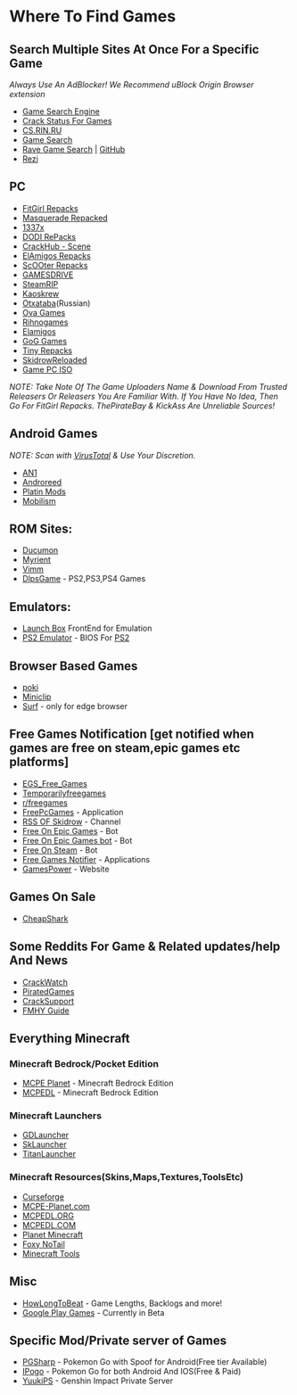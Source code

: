 # Where To Find Games

## Search Multiple Sites At Once For a Specific Game

_Always Use An AdBlocker! We Recommend uBlock Origin Browser extension_

-  [Game Search Engine](https://cse.google.com/cse?cx=006516753008110874046:cbjowp5sdqg)
-  [Crack Status For Games](https://crackwatch.com/)
-  [CS.RIN.RU](https://cs.rin.ru/forum/)
-  [Game Search](https://idleendeavor.github.io/gamesearch/)
-  [Rave Game Search](https://ravegamesearch.pages.dev/) | [GitHub](https://github.com/IdleEndeavor/gamesearch)
-  [Rezi](https://rezi.one/)

## PC

-  [FitGirl Repacks](https://fitgirl-repacks.site/)
-  [Masquerade Repacked](https://masquerade.site/)
-  [1337x](https://1337x.to/)
-  [DODI RePacks](http://dodi-repacks.site/)
-  [CrackHub - Scene](https://scene.crackhub.site/)
-  [ElAmigos Repacks](https://elamigos.site/)
-  [ScOOter Repacks](https://scooter-repacks.site/)
-  [GAMESDRIVE](https://gamesdrive.net/)
-  [SteamRIP](https://steamrip.com/)
-  [Kaoskrew](https://kaoskrew.org)
-  [Otxataba](https://otxataba.net)(Russian)
-  [Ova Games](https://ovagames.com)
-  [Rihnogames](https://rihnogames.com)
-  [Elamigos](https://elamigos.site)
-  [GoG Games](https://gog-games.com)
-  [Tiny Repacks](https://tiny-repacks.win)
-  [SkidrowReloaded](https://www.skidrowreloaded.com/)
-  [Game PC ISO](https://gamepciso.net/)


_NOTE: Take Note Of The Game Uploaders Name & Download From Trusted Releasers Or Releasers You Are Familiar With. If You Have No Idea, Then Go For FitGirl Repacks. ThePirateBay & KickAss Are Unreliable Sources!_

## Android Games

_NOTE: Scan with [VirusTotal](https://VirusTotal.com) & Use Your Discretion._

-  [AN1](https://an1.com/)
-  [Androreed](https://www.androeed.ru/)
-  [Platin Mods](https://platinmods.com/)
-  [Mobilism](https://forum.mobilism.org/)

## ROM Sites:
-  [Ducumon](https://ducumon.me/)
-  [Myrient](https://myrient.erista.me/)
-  [Vimm](https://vimm.net/)
-  [DlpsGame](https://dlpsgame.com/home/) -  PS2,PS3,PS4 Games

## Emulators:
-  [Launch Box](https://www.launchbox-app.com/) FrontEnd for Emulation
-  [PS2 Emulator](https://play.google.com/store/apps/details?id=xyz.aethersx2.android) - BIOS For [PS2](https://www.retrostic.com/bios)

## Browser Based Games

-  [poki](http://poki.com)
-  [Miniclip](http://miniclip.com/)
-  [Surf](edge://surf/) - only for edge browser

## Free Games Notification [get notified when games are free on steam,epic games etc platforms]

-  [EGS_Free_Games](https://t.me/EGS_Free_Games)
-  [Temporarilyfreegames](https://t.me/temporarilyfreegames)
-  [r/freegames](https://www.reddit.com/r/freegames)
-  [FreePcGames](https://play.google.com/store/apps/details?id=de.thegolem.freepcgames) - Application
-  [RSS OF Skidrow](https://t.me/LLPFDF) - Channel
-  [Free On Epic Games](https://t.me/FreeOnEpicGamesBot/) - Bot
-  [Free On Epic Games bot](https://t.me/egsnotifier_bot/) - Bot
-  [Free On Steam](https://t.me/FreeSteamOffers_Bot) - Bot
-  [Free Games Notifier](https://play.google.com/store/apps/details?id=com.arioch.efgr) - Applications
-  [GamesPower](https://www.gamerpower.com/) - Website

## Games On Sale

- [CheapShark](https://www.cheapshark.com/)

## Some Reddits For Game & Related updates/help And News

-  [CrackWatch](https://reddit.com/r/CrackWatch)
-  [PiratedGames](https://reddit.com/r/PiratedGames)
-  [CrackSupport](https://reddit.com/r/CrackSupport)
-  [FMHY Guide](https://reddit.com/r/FREEMEDIAHECKYEAH/w/games)

## Everything Minecraft

### Minecraft Bedrock/Pocket Edition
-  [MCPE Planet](https://mcpe-planet.com/) - Minecraft Bedrock Edition
-  [MCPEDL](https://mcpedl.org/downloading/) - Minecraft Bedrock Edition


### Minecraft Launchers

-  [GDLauncher](https://gdlauncher.com/)
-  [SkLauncher](https://skmedix.pl/)
-  [TitanLauncher](https://titan.mythicmc.org/)


### Minecraft Resources(Skins,Maps,Textures,ToolsEtc)

-  [Curseforge](curseforge.com/minecraft)
-  [MCPE-Planet.com](mcpe-planet.com)
-  [MCPEDL.ORG](mcpedl.org)
-  [MCPEDL.COM](mcpedl.com)
-  [Planet Minecraft](planetminecraft.com)
-  [Foxy NoTail](https://foxynotail.com/)
-  [Minecraft Tools](https://minecraft.tools/en/)

## Misc

-  [HowLongToBeat](https://howlongtobeat.com/) - Game Lengths, Backlogs and more!
-  [Google Play Games](https://play.google.com/googleplaygames) - Currently in Beta

## Specific Mod/Private server of Games

-  [PGSharp](https://pgsharp.com/) - Pokemon Go with Spoof for Android(Free tier Available)
-  [IPogo](https://ipogo.app/) - Pokemon Go for both Android And IOS(Free & Paid)
-  [YuukiPS](https://ps.yuuki.me/game/genshin-impact/) - Genshin Impact Private Server